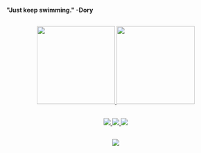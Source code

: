**"Just keep swimming." -Dory**
##

<!-- Github stats -->
<div align="center">
  <a href="https://github.com/silvaronald">
  <img height="180em" src="https://github-readme-stats.vercel.app/api?username=silvaronald&show_icons=true&theme=dark&include_all_commits=true&count_private=false"/>
  <img height="180em" src="https://github-readme-stats.vercel.app/api/top-langs/?username=silvaronald&layout=compact&langs_count=7&theme=dark"/>
</div>

##

<!-- Skills -->
<div align="center"> 
  <img src="https://img.shields.io/badge/C-00599C?style=for-the-badge&logo=c&logoColor=white" target="_blank">
  <img src="https://img.shields.io/badge/C%2B%2B-00599C?style=for-the-badge&logo=c%2B%2B&logoColor=white">
  <img src="https://img.shields.io/badge/Python-14354C?style=for-the-badge&logo=python&logoColor=white">
</div>

##

<!-- Socials -->
<div align="center"> 
  <a href="https://www.linkedin.com/in/ronald-da-silva-08a859215/" target="_blank"><img src="https://img.shields.io/badge/-LinkedIn-%230077B5?style=for-the-badge&logo=linkedin&logoColor=white" target="_blank"></a> 
</div>
